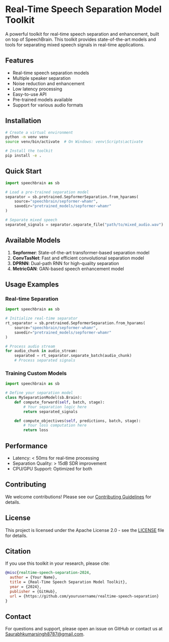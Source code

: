 # Real-Time Speech Separation Model Toolkit

A powerful toolkit for real-time speech separation and enhancement, built on top of SpeechBrain. This toolkit provides state-of-the-art models and tools for separating mixed speech signals in real-time applications.

## Features

- Real-time speech separation models
- Multiple speaker separation
- Noise reduction and enhancement
- Low latency processing
- Easy-to-use API
- Pre-trained models available
- Support for various audio formats

## Installation

```bash
# Create a virtual environment
python -m venv venv
source venv/bin/activate  # On Windows: venv\Scripts\activate

# Install the toolkit
pip install -e .
```

## Quick Start

```python
import speechbrain as sb

# Load a pre-trained separation model
separator = sb.pretrained.SepformerSeparation.from_hparams(
    source="speechbrain/sepformer-whamr",
    savedir="pretrained_models/sepformer-whamr"
)

# Separate mixed speech
separated_signals = separator.separate_file("path/to/mixed_audio.wav")
```

## Available Models

1. **Sepformer**: State-of-the-art transformer-based separation model
2. **ConvTasNet**: Fast and efficient convolutional separation model
3. **DPRNN**: Dual-path RNN for high-quality separation
4. **MetricGAN**: GAN-based speech enhancement model

## Usage Examples

### Real-time Separation
```python
import speechbrain as sb

# Initialize real-time separator
rt_separator = sb.pretrained.SepformerSeparation.from_hparams(
    source="speechbrain/sepformer-whamr",
    savedir="pretrained_models/sepformer-whamr"
)

# Process audio stream
for audio_chunk in audio_stream:
    separated = rt_separator.separate_batch(audio_chunk)
    # Process separated signals
```

### Training Custom Models
```python
import speechbrain as sb

# Define your separation model
class MySeparationModel(sb.Brain):
    def compute_forward(self, batch, stage):
        # Your separation logic here
        return separated_signals

    def compute_objectives(self, predictions, batch, stage):
        # Your loss computation here
        return loss
```

## Performance

- Latency: < 50ms for real-time processing
- Separation Quality: > 15dB SDR improvement
- CPU/GPU Support: Optimized for both

## Contributing

We welcome contributions! Please see our [Contributing Guidelines](CONTRIBUTING.md) for details.

## License

This project is licensed under the Apache License 2.0 - see the [LICENSE](LICENSE) file for details.

## Citation

If you use this toolkit in your research, please cite:

```bibtex
@misc{realtime-speech-separation-2024,
  author = {Your Name},
  title = {Real-Time Speech Separation Model Toolkit},
  year = {2024},
  publisher = {GitHub},
  url = {https://github.com/yourusername/realtime-speech-separation}
}
```

## Contact

For questions and support, please open an issue on GitHub or contact us at [Saurabhkumarsingh8787@gmail.com](mailto:saurabhkumarsingh8787@gmail.com).

